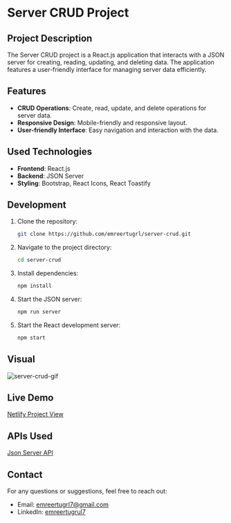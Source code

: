 # Server CRUD Project

## Project Description

The Server CRUD project is a React.js application that interacts with a JSON server for creating, reading, updating, and deleting data. The application features a user-friendly interface for managing server data efficiently.

## Features

- **CRUD Operations**: Create, read, update, and delete operations for server data.
- **Responsive Design**: Mobile-friendly and responsive layout.
- **User-friendly Interface**: Easy navigation and interaction with the data.

## Used Technologies

- **Frontend**: React.js
- **Backend**: JSON Server
- **Styling**: Bootstrap, React Icons, React Toastify

## Development

1. Clone the repository:

   ```bash
   git clone https://github.com/emreertugrl/server-crud.git

   ```

2. Navigate to the project directory:

   ```bash
   cd server-crud
   ```

3. Install dependencies:

   ```bash
   npm install

   ```

4. Start the JSON server:

   ```bash
   npm run server

   ```

5. Start the React development server:

   ```bash
   npm start
   ```

## Visual

<img src="/images/" alt="server-crud-gif">

## Live Demo

<a href="https://servercrud.netlify.app/">Netlify Project View</a>

## APIs Used

<a href="https://github.com/emreertugrl/server-crud">Json Server API</a>

## Contact

For any questions or suggestions, feel free to reach out:

- Email: emreertugrl7@gmail.com
- LinkedIn: [emreertugrul7](https://www.linkedin.com/in/emreertugrul7/)
